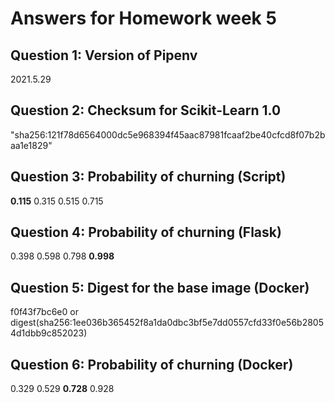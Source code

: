 # Answers for Homework week 5

## Question 1: Version of Pipenv
2021.5.29

## Question 2: Checksum for Scikit-Learn 1.0
"sha256:121f78d6564000dc5e968394f45aac87981fcaaf2be40cfcd8f07b2baa1e1829"

## Question 3: Probability of churning (Script)
**0.115**
0.315
0.515
0.715

## Question 4: Probability of churning (Flask)
0.398
0.598
0.798
**0.998**

## Question 5: Digest for the base image (Docker)
f0f43f7bc6e0 or digest(sha256:1ee036b365452f8a1da0dbc3bf5e7dd0557cfd33f0e56b28054d1dbb9c852023)

## Question 6: Probability of churning (Docker)
0.329
0.529
**0.728**
0.928